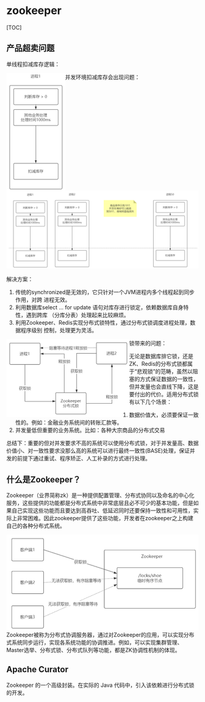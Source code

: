 # zookeeper

[TOC]



## 产品超卖问题

单线程扣减库存逻辑：

<img align="left" src="assets/image-20211005101144964.png" alt="image-20211005101144964" style="zoom:50%;" />

并发环境扣减库存会出现问题：

![image-20211005101326457](assets/image-20211005101326457.png)

解决方案：

1. 传统的synchronized是无效的，它只针对一个JVM进程内多个线程起到同步作用，对跨
   进程无效。
2. 利用数据库select ... for update 语句对库存进行锁定，依赖数据库自身特性，遇到跨库
   （分库分表）处理起来比较麻烦。
3. 利用Zookeeper、Redis实现分布式锁特性，通过分布式锁调度进程处理，数据程序级别
   控制，处理更为灵活。  

<img align="left" src="assets/image-20211005101416922.png" alt="image-20211005101416922" style="zoom:50%;" />

锁带来的问题：

无论是数据库排它锁，还是ZK、Redis的分布式锁都属于“悲观锁”的范畴，虽然以阻塞的方式保证数据的一致性，但并发量也会直线下降，这是要付出的代价。适用分布式锁有以下几个场景：

1. 数据价值大，必须要保证一致性的。例如：金融业务系统间的转账汇款等。
2. 并发量低但重要的业务系统。比如：各种大宗商品的分布式交易

总结下：重要的但对并发要求不高的系统可以使用分布式锁，对于并发量高、数据价值小、对一致性要求没那么高的系统可以进行最终一致性(BASE)处理，保证并发的前提下通过重试、程序矫正、人工补录的方式进行处理。  



## 什么是Zookeeper？  

Zookeeper（业界简称zk）是一种提供配置管理、分布式协同以及命名的中心化服务，这些提供的功能都是分布式系统中非常底层且必不可少的基本功能，但是如果自己实现这些功能而且要达到高吞吐、低延迟同时还要保持一致性和可用性，实际上非常困难。因此zookeeper提供了这些功能，开发者在zookeeper之上构建自己的各种分布式系统。  

<img align="left" src="assets/image-20211005102817857.png" alt="image-20211005102817857" style="zoom: 60%;" />



Zookeeper被称为分布式协调服务器，通过对Zookeeper的应用，可以实现分布式系统同步运行，实现各系统功能的协调推进。例如，可以实现集群管理、Master选举、分布式锁、分布式队列等功能，都是ZK协调性机制的体现。



## Apache Curator

Zookeeper 的一个高级封装。在实际的 Java 代码中，引入该依赖进行分布式锁的开发。



